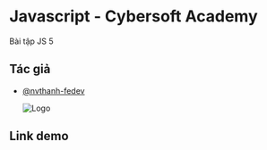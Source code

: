 # Javascript - Cybersoft Academy

Bài tập JS 5

## Tác giả

- [@nvthanh-fedev](https://www.github.com/nvthanh-fedev)

  ![Logo](https://cybersoft.edu.vn/wp-content/uploads/2017/04/MAX-OP1.png)

## Link demo
